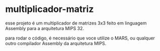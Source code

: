 # multiplicador-matriz

esse projeto é um multiplicador de matrizes 3x3 feito em linguagem Assembly para a arquitetura MIPS 32.

para rodar o código, é necessário que voce utilize o MARS, ou qualquer outro compilador Assembly da arquitetura MIPS.
